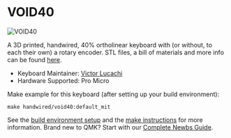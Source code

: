 # VOID40

![VOID40](https://i.imgur.com/WZ8EVJY.jpg)

A 3D printed, handwired, 40% ortholinear keyboard with (or without, to each their own) a rotary encoder. STL files, a bill of materials and more info can be found [here](https://github.com/victorlucachi/void40).

* Keyboard Maintainer: [Victor Lucachi](https://github.com/victorlucachi)
* Hardware Supported: Pro Micro

Make example for this keyboard (after setting up your build environment):

    make handwired/void40:default_mit

See the [build environment setup](https://docs.qmk.fm/#/getting_started_build_tools) and the [make instructions](https://docs.qmk.fm/#/getting_started_make_guide) for more information. Brand new to QMK? Start with our [Complete Newbs Guide](https://docs.qmk.fm/#/newbs).
